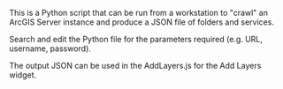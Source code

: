 This is a Python script that can be run from a workstation to "crawl" an ArcGIS Server instance and produce a JSON file of folders and services.

Search and edit the Python file for the parameters required (e.g. URL, username, password).

The output JSON can be used in the AddLayers.js for the Add Layers widget.
